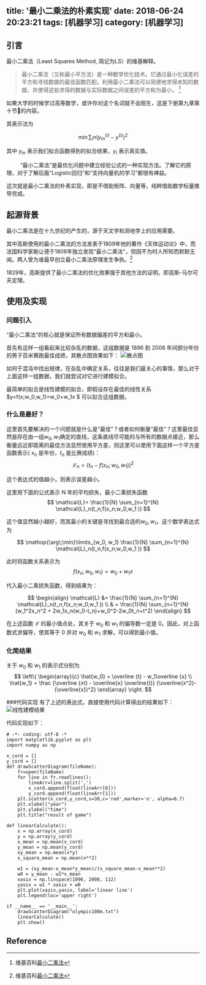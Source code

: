 title: '最小二乘法的朴素实现'
date: 2018-06-24 20:23:21
tags: [机器学习]
category: [机器学习]
---

## 引言

最小二乘法（Least Squares Method, 简记为LS）的维基解释。 

>最小二乘法（又称最小平方法）是一种数学优化技术。它通过最小化误差的平方和寻找数据的最佳函数匹配。利用最小二乘法可以简便地求得未知的数据，并使得这些求得的数据与实际数据之间误差的平方和为最小。 [^1]

如果大学的时候学过高等数学，或许你对这个名词就不会陌生，这是下册第九章第十节的内容。
<!--more-->
其表示法为

$$
\min\sum_in(y_m^{(i)}-y^{(i)})^2 
$$

其中 $y_m$ 表示我们拟合函数得到的拟合结果，$y_i$ 表示真实值。

&emsp; &emsp; “最小二乘法”是最优化问题中建立经验公式的一种实现方法。了解它的原理，对于了解后面“Logistic回归”和“支持向量机的学习”都很有裨益。

这次就是最小二乘法的朴素实现，即是不借助矩阵、向量等，纯粹借助数学标量推导完成。

## 起源背景

最小二乘法是在十九世纪的产生的，源于天文学和测地学上的应用需要。

其中高斯使用的最小二乘法的方法发表于1809年他的著作《天体运动论》中，而法国科学家勒让德于1806年独立发现“最小二乘法”，但因不为时人所知而默默无闻。两人曾为谁最早创立最小二乘法原理发生争执。[^1]

1829年，高斯提供了最小二乘法的优化效果强于其他方法的证明，即高斯-马尔可夫定理。

## 使用及实现
### 问题引入
“最小二乘法”的核心就是保证所有数据偏差的平方和最小。

首先有这样一组看起来比较杂乱的数据，这组数据是 1896 到 2008 年间部分年份的男子百米赛跑最佳成绩，其散点图效果如下：
![散点图](https://suool-bolg.b0.upaiyun.com/2018/06/26/F8FC66C1-84BB-450C-BE96-8477C1C0C45F.png)


如何于混沌中找出规律，在杂乱中确定关系，往往是我们最关心的事情，那么对于上面这样一组数据，我们就尝试对它进行建模拟合。

最简单的拟合是线性建模的拟合，即假设存在最佳的线性关系 $y=f(x;w_0,w_1)=w_0+w_1x $  可以拟合这组数据。

### 什么是最好？
这里首先要解决的一个问题就是什么是“最佳”？或者如何衡量“最佳”？这里最佳显然是存在由一组$w_0,w_1$确定的直线，这条直线尽可能的与所有的数据点接近，那么衡量远近即距离的最佳方法显然使用平方差，则这里可以使用下面这样一个平方差函数表示( $x_n$ 是年份，$t_n$ 是比赛成绩)： 
$$
\mathcal{L}_n =(t_n-f(x_n;w_0,w_1))^2 
$$

这个表达式的值越小，则表示误差越小。

这里用下面的公式表示 N 年的平均损失，最小二乘损失函数
$$
\mathcal{L}= \frac{1}{N} \sum_{n=1}^{N} \mathcal{L}_n(t_n,f(x_n;w_0,w_1 )) 
$$

这个值显然越小越好，而其最小的关键是寻找到最合适的$w_0, w_1$，这个数学表达式为

$$
\mathop{\arg\;\min}\limits_{w_0, w_1} \frac{1}{N} \sum_{n=1}^{N} \mathcal{L}_n(t_n,f(x_n;w_0,w_1 ))
$$

此时将函数关系表示为
$$
f(x_n;w_0,w_1) = w_0 + w_1x
$$

代入最小二乘损失函数，得到结果为：

$$
\begin{align}
\mathcal{L} &= \frac{1}{N} \sum_{n=1}^{N} \mathcal{L}_n(t_n,f(x_n;w_0,w_1 )) \\
& = \frac{1}{N} \sum_{n=1}^{N}(w_1^2x_n^2 + 2w_1x_n(w_0-t_n)+w_0^2-2w_0t_n+t^2)
\end{align}
$$

在上述函数 $\mathcal {L}$ 的最小值点处，其关于 $w_0$ 和 $w_1$ 的偏导数一定是 0。因此，对上函数式求偏导，使其等于 0 并对 $w_0$ 和 $w_1$ 求解，可以得到最小值。

### 化简结果
关于 $w_0$ 和 $w_1$ 的表示式分别为
$$
\left\{ 
\begin{array}{c}
\hat{w_0} = \overline {t} - w_1\overline {x} \\ 
\hat{w_1} = \frac {\overline {xt} - \overline{x} \overline{t}} {\overline{x^2}-(\overline{x})^2} 
\end{array}
\right. 
$$

###代码实现 
有了上述的表达式，直接使用代码计算得出的结果如下：
![线性建模结果](https://suool-bolg.b0.upaiyun.com/2018/06/26/5C466B2C-2AF5-4469-A8F5-5325E8C7D2B5.png)

代码实现如下：

```
# -*- coding: utf-8 -*
import matplotlib.pyplot as plt
import numpy as np

x_cord = []
y_cord = []
def drawScatterDiagram(fileName):
    fr=open(fileName)
    for line in fr.readlines():
        lineArr=line.split(',')
        x_cord.append(float(lineArr[0]))
        y_cord.append(float(lineArr[1]))
    plt.scatter(x_cord,y_cord,s=30,c='red',marker='o', alpha=0.7)
    plt.xlabel("year")
    plt.ylabel("time")
    plt.title("result of game")

def linearCalculate():
    x = np.array(x_cord)
    y = np.array(y_cord)
    x_mean = np.mean(x_cord)
    y_mean = np.mean(y_cord)
    xy_mean = np.mean(x*y)
    x_square_mean = np.mean(x**2)

    w1 = (xy_mean-x_mean*y_mean)/(x_square_mean-x_mean**2)
    w0 = y_mean - w1*x_mean
    xasix = np.linspace(1896, 2008, 112)
    yasix = w1 * xasix + w0
    plt.plot(xasix,yasix, label='linear line')
    plt.legend(loc='upper right')

if __name__ == '__main__':
    drawScatterDiagram("olympic100m.txt")
    linearCalculate()
    plt.show()
```

## Reference

[^1]: 维基百科[最小二乘法](https://zh.wikipedia.org/wiki/%E6%9C%80%E5%B0%8F%E4%BA%8C%E4%B9%98%E6%B3%95)


